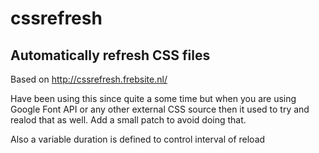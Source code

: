cssrefresh
===

Automatically refresh CSS files
---

Based on http://cssrefresh.frebsite.nl/

Have been using this since quite a some time but when you are using Google Font API or any other external CSS source then it used to try and realod that as well. Add a small patch to avoid doing that.

Also a variable duration is defined to control interval of reload